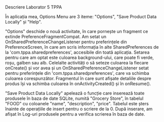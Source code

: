 Descriere Laborator 5 TPPA

În aplicația mea, Options Menu are 3 iteme: "Options", "Save Product Data Locally" și "Help".

"Options" deschide o nouă activitate, în care pornește un fragment ce extinde PreferenceFragmentCompat. 
Am setat un OnSharedPreferenceChangeListener pentru preferințele din PreferenceScreen, în care am scris informația în alte SharedPreferences de la 'com.tppa.sharedpreferences', accesibile din toată aplicația. Setarea pentru care am optat este culoarea background-ului, care poate fi verde, roșu, galben sau alb. Celelalte activități o să seteze culoarea la fiecare onCreate() și vor avea și un OnSharedPreferenceChangeListener setat pentru preferințele din 'com.tppa.sharedpreferences', care va schimba culoarea corespunzător. Fragmentul în care sunt afișate detaliile despre produs își va schimba culoarea în onActivityCreated() și în onResume().

"Save Product Data Locally" apelează o funcție care inserează toate produsele în baza de date SQLite, numită "Grocery Store", în tabelul "FOOD" cu coloanele "name", "description", "price". Tabelul este șters înainte de operațiile de insert pentru o scriere de la 0. După inserare, am afișat în Log-uri produsele pentru a verifica scrierea în baza de date.
